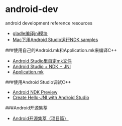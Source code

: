 # android-dev
android development reference resources
- [gladle编译jni模块](http://blog.csdn.net/ashqal/article/details/21869151)
- [Mac下用Android Studio运行NDK samples](http://charlyzhang.github.io/2016/02/04/Mac%E4%B8%8B%E7%94%A8Android%20Studio%E8%BF%90%E8%A1%8CNDK%20samples/)

###使用自己的Android.mk和Application.mk来编译C++
- [Android Studio里自定mk文件](http://david740204.pixnet.net/blog/post/412169557-android-studio%E8%A3%A1%E8%87%AA%E5%AE%9Aandroid.mk%E5%92%8Capplication.mk)
- [Android Studio + NDK + JNI](https://8085studio.wordpress.com/2015/04/25/android-studio-ndk-jni/)
- [Application.mk](https://developer.android.com/ndk/guides/application_mk.html)

###使用Android Studio调试C++
- [Android NDK Preview](http://tools.android.com/tech-docs/android-ndk-preview)
- [Create Hello-JNI with Android Studio](https://codelabs.developers.google.com/codelabs/android-studio-jni/index.html?index=..%2F..%2Findex#0)

###Android开源集萃 
- [Android开源集萃（项目篇） ](http://skyseraph.com/2015/11/29/Android/Android%E5%BC%80%E6%BA%90%E9%9B%86%E8%90%83%EF%BC%9A%E9%A1%B9%E7%9B%AE%E7%AF%87/)
